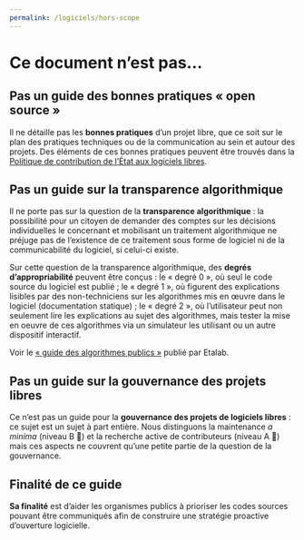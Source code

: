```yaml
---
permalink: /logiciels/hors-scope
---
```


# Ce document n’est pas…

## Pas un guide des bonnes pratiques « open source »

Il ne détaille pas les **bonnes pratiques** d’un projet libre, que ce soit
sur le plan des pratiques techniques ou de la communication au sein et
autour des projets.  Des éléments de ces bonnes pratiques peuvent être
trouvés dans la [Politique de contribution de l’État aux logiciels
libres](https://www.numerique.gouv.fr/publications/politique-logiciel-libre/).

## Pas un guide sur la transparence algorithmique

Il ne porte pas sur la question de la **transparence algorithmique** : la
possibilité pour un citoyen de demander des comptes sur les décisions
individuelles le concernant et mobilisant un traitement algorithmique
ne préjuge pas de l’existence de ce traitement sous forme de logiciel
ni de la communicabilité du logiciel, si celui-ci existe.

Sur cette question de la transparence algorithmique, des **degrés
d’appropriabilité** peuvent être conçus : le « degré 0 », où seul le
code source du logiciel est publié ; le « degré 1 », où figurent des
explications lisibles par des non-techniciens sur les algorithmes mis
en œuvre dans le logiciel (documentation statique) ; le « degré 2 »,
où l’utilisateur peut non seulement lire les explications au sujet des
algorithmes, mais tester la mise en oeuvre de ces algorithmes via un
simulateur les utilisant ou un autre dispositif interactif.

Voir le [« guide des algorithmes publics »](https://etalab.github.io/algorithmes-publics/guide.html) publié par Etalab.

## Pas un guide sur la gouvernance des projets libres

Ce n’est pas un guide pour la **gouvernance des projets de logiciels
libres** : ce sujet est un sujet à part entière.  Nous distinguons la
maintenance *a minima* (niveau B 📗) et la recherche active de
contributeurs (niveau A 📘) mais ces aspects ne couvrent qu’une petite
partie de la question de la gouvernance.

## Finalité de ce guide

**Sa finalité** est d’aider les organismes publics à prioriser les codes
sources pouvant être communiqués afin de construire une stratégie
proactive d’ouverture logicielle.

